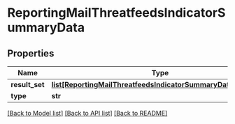 # ReportingMailThreatfeedsIndicatorSummaryData

## Properties
Name | Type | Description | Notes
------------ | ------------- | ------------- | -------------
**result_set** | [**list[ReportingMailThreatfeedsIndicatorSummaryDataResultSet]**](ReportingMailThreatfeedsIndicatorSummaryDataResultSet.md) |  | [optional] 
**type** | **str** |  | [optional] 

[[Back to Model list]](../README.md#documentation-for-models) [[Back to API list]](../README.md#documentation-for-api-endpoints) [[Back to README]](../README.md)

